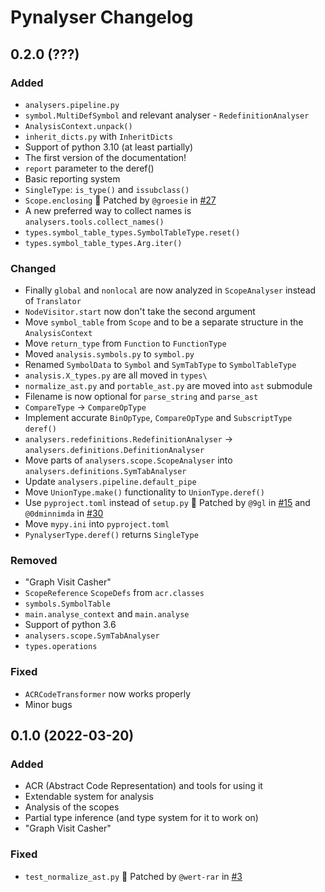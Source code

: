# Pynalyser Changelog


<!--

Template:

### Added
- for new features.

### Changed
- for changes in existing functionality.

### Deprecated
- for soon-to-be removed features.

### Removed
- for now removed features.

### Fixed
- for any bug fixes.

### Security
- in case of vulnerabilities.

-->


## 0.2.0 (???)

### Added
- `analysers.pipeline.py`
- `symbol.MultiDefSymbol` and relevant analyser - `RedefinitionAnalyser`
- `AnalysisContext.unpack()`
- `inherit_dicts.py` with `InheritDicts`
- Support of python 3.10 (at least partially)
- The first version of the documentation!
- `report` parameter to the deref()
- Basic reporting system
- `SingleType`: `is_type()` and `issubclass()`
- `Scope.enclosing` 🔼 Patched by `@groesie` in [#27](https://github.com/0dminnimda/pynalyser/pull/27)
- A new preferred way to collect names is `analysers.tools.collect_names()`
- `types.symbol_table_types.SymbolTableType.reset()`
- `types.symbol_table_types.Arg.iter()`

### Changed
- Finally `global` and `nonlocal` are now analyzed in `ScopeAnalyser` instead of `Translator`
- `NodeVisitor.start` now don't take the second argument
- Move `symbol_table` from `Scope` and to be a separate structure in the `AnalysisContext`
- Move `return_type` from `Function` to `FunctionType`
- Moved `analysis.symbols.py` to `symbol.py`
- Renamed `SymbolData` to `Symbol` and `SymTabType` to `SymbolTableType`
- `analysis.X_types.py` are all moved in `types\`
- `normalize_ast.py` and `portable_ast.py` are moved into `ast` submodule
- Filename is now optional for `parse_string` and `parse_ast`
- `CompareType` -> `CompareOpType`
- Implement accurate `BinOpType`, `CompareOpType` and `SubscriptType` `deref()`
- `analysers.redefinitions.RedefinitionAnalyser` -> `analysers.definitions.DefinitionAnalyser`
- Move parts of `analysers.scope.ScopeAnalyser` into `analysers.definitions.SymTabAnalyser`
- Update `analysers.pipeline.default_pipe`
- Move `UnionType.make()` functionality to `UnionType.deref()`
- Use `pyproject.toml` instead of `setup.py` 🔼 Patched by `@9gl` in [#15](https://github.com/0dminnimda/pynalyser/pull/15) and `@0dminnimda` in [#30](https://github.com/0dminnimda/pynalyser/pull/30)
- Move `mypy.ini` into `pyproject.toml`
- `PynalyserType.deref()` returns `SingleType`

### Removed
- "Graph Visit Casher"
- `ScopeReference` `ScopeDefs` from `acr.classes`
- `symbols.SymbolTable`
- `main.analyse_context` and `main.analyse`
- Support of python 3.6
- `analysers.scope.SymTabAnalyser`
- `types.operations`

### Fixed
- `ACRCodeTransformer` now works properly
- Minor bugs

## 0.1.0 (2022-03-20)
### Added
- ACR (Abstract Code Representation) and tools for using it
- Extendable system for analysis
- Analysis of the scopes
- Partial type inference (and type system for it to work on)
- "Graph Visit Casher"

### Fixed
- `test_normalize_ast.py` 🔼 Patched by `@wert-rar` in [#3](https://github.com/0dminnimda/pynalyser/pull/3)
